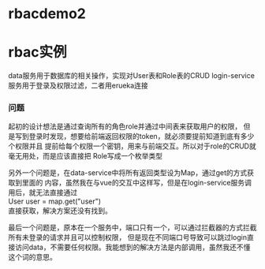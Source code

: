 # rbacdemo2

# rbac实例
data服务用于数据库的相关操作，实现对User表和Role表的CRUD
login-service服务用于登录及权限过滤，二者用erueka连接

### 问题
起初的设计想法是通过查询所有的角色role并通过中间表来获取用户的权限，
但是写到登录时发现，想要给前端返回权限的token，就必须要提前知道到底有多少个权限并且
提前给每个权限一个密钥，用来与前端交互。所以对于role的CRUD就毫无用处，而是应该直接把
Role写成一个枚举类型

另外一个问题是，在data-service中将所有返回类型设为Map，通过get的方式获取到里面的
内容，虽然我在与vue的交互中这样写，但是在login-service服务调用后，就无法直接通过  
User user = map.get("user")  
直接获取，解决方案还没有找到。

最后一个问题是，原本在一个服务中，端口只有一个，可以通过拦截器的方式拦截所有未登录的请求并且可以控制权限，
但是现在不同端口号导致可以跳过login直接访问data，不需要任何权限。我能想到的解决方法是内部调用，虽然我还不懂这个词的意思。
